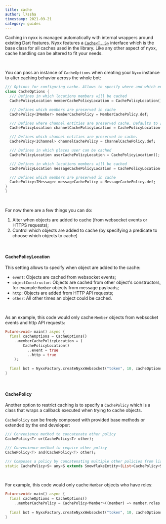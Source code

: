 ```yaml
---
title: cache
author: l7ssha
timestamp: 2021-09-21
category: guides
---
```


Caching in nyxx is managed automatically with internal wrappers around existing Dart features. Nyxx features a 
[`Cache<T, S>`](https://nyxx.l7ssha.xyz/dartdocs/nyxx/nyxx/Cache-class.html) interface which is the base class for all caches used in the library. 
Like any other aspect of nyxx, cache handling can be altered to fit your needs.

</br>

You can pass an instance of `CacheOptions` when creating your `Nyxx` instance to alter caching behavior across the whole bot:

```dart
/// Options for configuring cache. Allows to specify where and which entities should be cached and preserved in cache
class CacheOptions {
  /// Defines in which locations members will be cached
  CachePolicyLocation memberCachePolicyLocation = CachePolicyLocation();

  /// Defines which members are preserved in cache
  CachePolicy<IMember> memberCachePolicy = MemberCachePolicy.def;

  /// Defines where channel entities are preserved cache. Defaults to [CachePolicyLocation] with additional objectConstructor set to true
  CachePolicyLocation channelCachePolicyLocation = CachePolicyLocation()..objectConstructor = true;

  /// Defines which channel entities are preserved in cache.
  CachePolicy<IChannel> channelCachePolicy = ChannelCachePolicy.def;

  /// Defines in which places user can be cached
  CachePolicyLocation userCachePolicyLocation = CachePolicyLocation();

  /// Defines in which locations members will be cached
  CachePolicyLocation messageCachePolicyLocation = CachePolicyLocation();

  /// Defines which members are preserved in cache
  CachePolicy<IMessage> messageCachePolicy = MessageCachePolicy.def;
}
}
```

</br>

For now there are a few things you can do:
 1. Alter when objects are added to cache (from websocket events or HTTPS requests);
 2. Control which objects are added to cache (by specifying a predicate to choose which objects to cache)

</br>
 
#### CachePolicyLocation

This setting allows to specify when object are added to the cache:
 - `event`: Objects are cached from websocket events;
 - `objectConstructor`: Objects are cached from other object's constructors, for example `Member` objects from message payloads;
 - `http`: Objects are added from HTTP API requests;
 - `other`: All other times an object could be cached.

</br>

As an example, this code would only cache `Member` objects from websocket events and http API requests:
```dart
Future<void> main() async {
  final cacheOptions = CacheOptions()
    ..memberCachePolicyLocation = (
        CachePolicyLocation()
          ..event = true
          ..http = true
    );
  
  final bot = NyxxFactory.createNyxxWebsocket("token", 10, cacheOptions: cacheOptions);
}
```

</br>

#### CachePolicy

Another option to restrict caching is to specify a `CachePolicy` which is a class that wraps a callback executed when trying to cache objects.

`CachePolicy` can be freely composed with provided base methods or extended by the end developer:
```dart
/// Convenience method to concatenate other policy
CachePolicy<T> or(CachePolicy<T> other);

/// Convenience method to require other policy
CachePolicy<T> and(CachePolicy<T> other);

/// Composes a policy by concatenating multiple other policies from list
static CachePolicy<S> any<S extends SnowflakeEntity>(List<CachePolicy<S>> policies);
```

</br>

For example, this code would only cache `Member` objects who have roles:
```dart
Future<void> main() async {
  final cacheOptions = CacheOptions()
    ..memberCachePolicy = CachePolicy<Member>((member) => member.roles.isNotEmpty);
  
  final bot = NyxxFactory.createNyxxWebsocket("token", 10, cacheOptions: cacheOptions);
}
```
